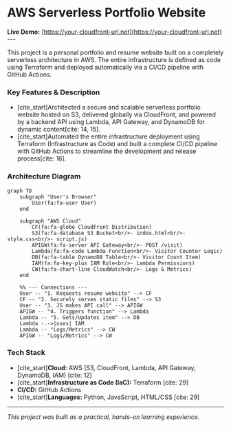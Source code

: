 # **AWS Serverless Portfolio Website**

**Live Demo:** [https://your-cloudfront-url.net](https://your-cloudfront-url.net) ---

This project is a personal portfolio and resume website built on a completely serverless architecture in AWS. The entire infrastructure is defined as code using Terraform and deployed automatically via a CI/CD pipeline with GitHub Actions.

### **Key Features & Description**

* [cite_start]Architected a secure and scalable serverless portfolio website hosted on S3, delivered globally via CloudFront, and powered by a backend API using Lambda, API Gateway, and DynamoDB for dynamic content[cite: 14, 15].
* [cite_start]Automated the entire infrastructure deployment using Terraform (Infrastructure as Code) and built a complete CI/CD pipeline with GitHub Actions to streamline the development and release process[cite: 16].

### **Architecture Diagram**
```mermaid
graph TD
    subgraph "User's Browser"
        User(fa:fa-user User)
    end

    subgraph "AWS Cloud"
        CF(fa:fa-globe CloudFront Distribution)
        S3(fa:fa-database S3 Bucket<br/>- index.html<br/>- style.css<br/>- script.js)
        APIGW(fa:fa-server API Gateway<br/>- POST /visit)
        Lambda(fa:fa-code Lambda Function<br/>- Visitor Counter Logic)
        DB(fa:fa-table DynamoDB Table<br/>- Visitor Count Item)
        IAM(fa:fa-key-plus IAM Role<br/>- Lambda Permissions)
        CW(fa:fa-chart-line CloudWatch<br/>- Logs & Metrics)
    end

    %% --- Connections ---
    User -- "1. Requests resume website" --> CF
    CF -- "2. Securely serves static files" --> S3
    User -- "3. JS makes API call" --> APIGW
    APIGW -- "4. Triggers function" --> Lambda
    Lambda -- "5. Gets/Updates item" --> DB
    Lambda -.->|uses| IAM
    Lambda -- "Logs/Metrics" --> CW
    APIGW -- "Logs/Metrics" --> CW
```

### **Tech Stack**

* [cite_start]**Cloud:** AWS (S3, CloudFront, Lambda, API Gateway, DynamoDB, IAM) [cite: 12]
* [cite_start]**Infrastructure as Code (IaC):** Terraform [cite: 29]
* **CI/CD:** GitHub Actions
* [cite_start]**Languages:** Python, JavaScript, HTML/CSS [cite: 29]

---
*This project was built as a practical, hands-on learning experience.*